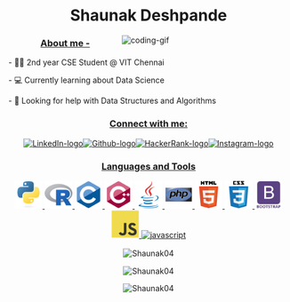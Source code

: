 <h1 align="center">Shaunak Deshpande</h1>
<img align="right" alt="coding-gif" width="300" src="https://i.pinimg.com/originals/a5/35/60/a53560c8088900e266880f779dacced7.gif">

<h3 align="center"><u>About me -</u></h3>
- 👨‍🎓 2nd year CSE Student @ VIT Chennai
<p></p>
- 💻	Currently learning about Data Science
<p></p>
- 👀 Looking for help with Data Structures and Algorithms
</p>
<h3 align="center"><u>Connect with me:</u></h3><p align="center"><a href="www.linkedin.com/in/shaunak-deshpande-0340a71a6" target="blank"><img src="https://img.icons8.com/fluent/42/000000/linkedin.png"/ alt="LinkedIn-logo"></a><a href="https://github.com/Shaunak04"><img src="https://img.icons8.com/fluent/42/000000/github.png"/ alt="Github-logo"></a><a href="https://www.hackerrank.com/shaunak_04?hr_r=1"><img src="https://img.icons8.com/windows/42/26e07f/hackerrank.png"/ alt="HackerRank-logo"></a><a href="https://www.instagram.com/"><img src="https://img.icons8.com/fluent/42/000000/instagram-new.png"/ alt="Instagram-logo"></a>
  
  
</p>

<p></p>
<h3 align="center"><u>Languages and Tools</u></h3>
<p align="center"> <a href="https://www.python.org" target="_blank"> <img src="https://raw.githubusercontent.com/devicons/devicon/master/icons/python/python-original.svg" alt="python" width="50" height="50"/> </a><a href="https://www.r-project.org/" target="_blank"> <img src="https://raw.githubusercontent.com/devicons/devicon/master/icons/r/r-original.svg" alt="R" width="50" height="50"/> </a><a href="https://www.cprogramming.com/" target="blank"> <img src="https://raw.githubusercontent.com/devicons/devicon/master/icons/c/c-original.svg" alt="c" width="50" height="50"/> </a> <a href="https://www.w3schools.com/cpp/" target="_blank"> <img src="https://raw.githubusercontent.com/devicons/devicon/master/icons/cplusplus/cplusplus-original.svg" alt="cplusplus" width="50" height="50"/> </a><a href="https://www.cprogramming.com/" target="blank"> <img src="https://raw.githubusercontent.com/devicons/devicon/master/icons/java/java-original.svg" alt="c" width="50" height="50"/> </a><a href="https://www.w3.org/html/" target="_blank"> <img src="https://raw.githubusercontent.com/devicons/devicon/master/icons/php/php-original.svg" alt="html5" width="50" height="50"/> </a> <a href="https://www.w3.org/html/" target="_blank"> <img src="https://raw.githubusercontent.com/devicons/devicon/master/icons/html5/html5-original-wordmark.svg" alt="html5" width="50" height="50"/> </a><a href="https://www.w3schools.com/css/" target="_blank"> <img src="https://raw.githubusercontent.com/devicons/devicon/master/icons/css3/css3-original-wordmark.svg" alt="css3" width="50" height="50"/> </a> <a href="https://git-scm.com/" target="_blank"> <img src="https://raw.githubusercontent.com/devicons/devicon/master/icons/bootstrap/bootstrap-plain-wordmark.svg" alt="git" width="50" height="50"/> </a>  <a href="https://developer.mozilla.org/en-US/docs/Web/JavaScript" target="_blank"> <img src="https://raw.githubusercontent.com/devicons/devicon/master/icons/javascript/javascript-original.svg" alt="javascript" width="50" height="50"/> </a>  <a href="https://reactnative.dev/" target="_blank"> <img src="https://reactnative.dev/img/header_logo.svg" alt="javascript" width="50" height="50"/> </a> </p>

<p align="center"><img align="center" src="https://github-readme-stats.vercel.app/api?username=Shaunak04&show_icons=true&theme=monokai" alt="Shaunak04" /></p>

<p align="center"><img align="center" src="https://github-readme-streak-stats.herokuapp.com/?user=Shaunak04&theme=nightowl" alt="Shaunak04" /></p>
<p align="center"> <img src="https://komarev.com/ghpvc/?username=Shaunak04&label=Profile%20views&color=131313&style=plastic" alt="Shaunak04" /> </p>
